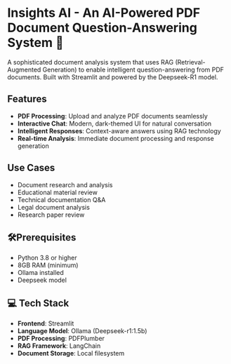 # Insights AI - An AI-Powered PDF Document Question-Answering System 🤖

A sophisticated document analysis system that uses RAG (Retrieval-Augmented Generation) to enable intelligent question-answering from PDF documents. Built with Streamlit and powered by the Deepseek-R1 model.

## Features

- **PDF Processing**: Upload and analyze PDF documents seamlessly
- **Interactive Chat**: Modern, dark-themed UI for natural conversation
- **Intelligent Responses**: Context-aware answers using RAG technology
- **Real-time Analysis**: Immediate document processing and response generation

## Use Cases

- Document research and analysis
- Educational material review
- Technical documentation Q&A
- Legal document analysis
- Research paper review

## 🛠Prerequisites

- Python 3.8 or higher
- 8GB RAM (minimum)
- Ollama installed
- Deepseek model

## 💻 Tech Stack

- **Frontend**: Streamlit
- **Language Model**: Ollama (Deepseek-r1:1.5b)
- **PDF Processing**: PDFPlumber
- **RAG Framework**: LangChain
- **Document Storage**: Local filesystem

